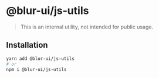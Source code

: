 # @blur-ui/js-utils

> This is an internal utility, not intended for public usage.

## Installation

```sh
yarn add @blur-ui/js-utils
# or
npm i @blur-ui/js-utils
```
